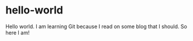 hello-world
===========

Hello world. I am learning Git because I read on some blog that I should.
So here I am!
